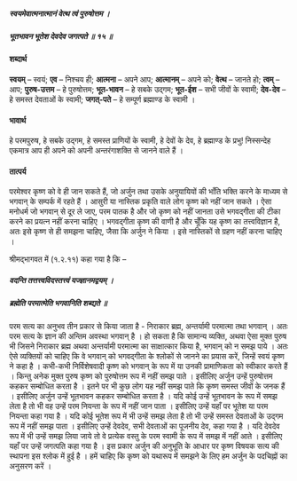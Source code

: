 ##### स्वयमेवात्मनात्मानं वेत्थ त्वं पुरुषोत्तम ।
##### भूतभावन भूतेश देवदेव जगत्पते ॥ १५ ॥

#### शब्दार्थ

**स्वयम्** – स्वयं; **एव** – निश्चय ही; **आत्मना** – अपने आप; **आत्मानम्** – अपने को; **वेत्थ** – जानते हो; **त्वम्** – आप; **पुरुष-उत्तम** – हे पुरुषोत्तम; **भूत-भावन** – हे सबके उद्गम; **भूत-ईश** – सभी जीवों के स्वामी; **देव-देव** – हे समस्त देवताओं के स्वामी; **जगत्-पते** – हे सम्पूर्ण ब्रह्माण्ड के स्वामी ।

#### भावार्थ

हे परमपुरुष, हे सबके उद्गम, हे समस्त प्राणियों के स्वामी, हे देवों के देव, हे ब्रह्माण्ड के प्रभु! निस्सन्देह एकमात्र आप ही अपने को अपनी अन्तरंगाशक्ति से जानने वाले हैं ।

#### तात्पर्य

परमेश्वर कृष्ण को वे ही जान सकते हैं, जो अर्जुन तथा उसके अनुयायियों की भाँति भक्ति करने के माध्यम से भगवान् के सम्पर्क में रहते हैं । आसुरी या नास्तिक प्रकृति वाले लोग कृष्ण को नहीं जान सकते । ऐसा मनोधर्म जो भगवान् से दूर ले जाए, परम पातक है और जो कृष्ण को नहीं जानता उसे भगवद्गीता की टीका करने का प्रयत्न नहीं करना चाहिए । भगवद्गीता कृष्ण की वाणी है और चूँकि यह कृष्ण का तत्त्वविज्ञान है, अतः इसे कृष्ण से ही समझना चाहिए, जैसा कि अर्जुन ने किया । इसे नास्तिकों से ग्रहण नहीं करना चाहिए ।

श्रीमद्भागवत में (१.२.११) कहा गया है कि –

##### वदन्ति तत्तत्त्वविदस्तत्त्वं यज्ज्ञानमद्वयम् ।
##### ब्रह्मेति परमात्मेति भगवानिति शब्द्यते ॥

परम सत्य का अनुभव तीन प्रकार से किया जाता है - निराकार ब्रह्म, अन्तर्यामी परमात्मा तथा भगवान् । अतः परम सत्य के ज्ञान की अन्तिम अवस्था भगवान् है । हो सकता है कि सामान्य व्यक्ति, अथवा ऐसा मुक्त पुरुष भी जिसने निराकार ब्रह्म अथवा अन्तर्यामी परमात्मा का साक्षात्कार किया है, भगवान् को न समझ पाये । अतः ऐसे व्यक्तियों को चाहिए कि वे भगवान् को भगवद्गीता के श्लोकों से जानने का प्रयास करें, जिन्हें स्वयं कृष्ण ने कहा है । कभी-कभी निर्विशेषवादी कृष्ण को भगवान् के रूप में या उनकी प्रामाणिकता को स्वीकार करते हैं । किन्तु अनेक मुक्त पुरुष कृष्ण को पुरुषोत्तम रूप में नहीं समझ पाते । इसीलिए अर्जुन उन्हें पुरुषोत्तम कहकर सम्बोधित करता है । इतने पर भी कुछ लोग यह नहीं समझ पाते कि कृष्ण समस्त जीवों के जनक हैं । इसीलिए अर्जुन उन्हें भूतभावन कहकर सम्बोधित करता है । यदि कोई उन्हें भूतभावन के रूप में समझ लेता है तो भी वह उन्हें परम नियन्ता के रूप में नहीं जान पाता । इसीलिए उन्हें यहाँ पर भूतेश या परम नियन्ता कहा गया है । यदि कोई भूतेश रूप में भी उन्हें समझ लेता है तो भी उन्हें समस्त देवताओं के उद्गम रूप में नहीं समझ पाता । इसीलिए उन्हें देवदेव, सभी देवताओं का पूजनीय देव, कहा गया है । यदि देवदेव रूप में भी उन्हें समझ लिया जाये तो वे प्रत्येक वस्तु के परम स्वामी के रूप में समझ में नहीं आते । इसीलिए यहाँ पर उन्हें जगत्पति कहा गया है । इस प्रकार अर्जुन की अनुभूति के आधार पर कृष्ण विषयक सत्य की स्थापना इस श्लोक में हुई है । हमें चाहिए कि कृष्ण को यथारूप में समझने के लिए हम अर्जुन के पदचिह्नों का अनुसरण करें ।